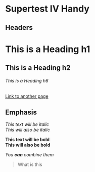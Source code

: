 # Supertest IV Handy

## Headers

# This is a Heading h1
## This is a Heading h2
###### This is a Heading h6

[Link to another page](./new-page.html)

## Emphasis

*This text will be italic*  
_This will also be italic_

**This text will be bold**  
__This will also be bold__

_You **can** combine them_

> What is this
